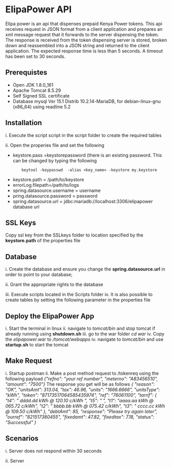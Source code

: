 # ElipaPower API
Elipa power is an api that dispenses prepaid Kenya Power tokens. This api receives request in JSON format from a client application 
and prepares an xml message request that it forwards to the server dispensing the token. The response is received from the token 
dispensing server is stored, broken down and reassembled into a JSON string and returned to the client application. The expected 
response time is less than 5 seconds. A timeout has been set to 30 seconds.

## Prerequistes
- Open JDK 1.8.0_161
- Apache Tomcat 8.5.29
- Self Signed SSL certificate
- Database mysql Ver 15.1 Distrib 10.2.14-MariaDB, for debian-linux-gnu (x86_64) using readline 5.2

## Installation 
i. Execute the script script in the script folder to create the required tables

ii. Open the properies file and set the following 

 - keystore.pass =keystorepassword (there is an existing password. This can be changed by typing the following 
 ```
 		keytool -keypasswd  -alias <key_name> -keystore my.keystore
 ```
 - keystore.path = /path/to/keystore
 - errorLog.filepath=/path/to/logs
 - spring.datasource.username = username
 - pring.datasource.password = password
 - spring.datasource.url = jdbc:mariadb://localhost:3306/elipapower database url 
 
## SSL Keys 
 Copy ssl key from the SSLkeys folder to location specified by the **keystore.path** of the properties file
 
## Database
 
i. Create the database and ensure you change the **spring.datasource.url** in order to point to your database;
 
ii. Grant the appropriate rights to the database
 
iii. Execute scripts located in the Scripts folder
iv. It is also possible to create tables by setting the following parameter in the properties file


## Deploy the ElipaPower App
i. Start the terminal in linux
ii. navigate to *tomcat/bin* and stop tomcat if already running using **shutdown.sh**
iii. go to the war folder *cd war*
iv. Copy the *elipapower.war* to */tomcat/webapps*
iv. navigate to *tomcat/bin* and use **startup.sh** to start the tomcat
## Make Request
i. Startup postman
ii. Make a post method request to /tokenreq using the following payload
*{"refno": "your ref number", "meterno": "A83456510", "amount": "7500"}*
The response you get will be as follows
*{
    "reason": "OK",
    "unitsAmt": 313.04,
    "tax": 46.96,
    "units": "1666.6666",
    "unitsType": "kWh",
    "token": "87173517064585435974",
    "ref": "76061100",
    "tarrif": {
        "t4": " dddd.dd kWh @ 120.10 c/kWh ",
        "t5": " ",
        "t1": "aaaa.aa kWh @ 065.72 c/kWh",
        "t2": " bbbb.bb kWh @ 075.42 c/kWh",
        "t3": " cccc.cc kWh @ 109.50 c/kWh"
    },
    "debtAmt": 85,
    "response": "Please try again later",
    "ourref": "821517380455",
    "fixedamt": 47.82,
    "fixedtax": 7.18,
    "status": "Successful"
}*

## Scenarios
i. Server does not respond within 30 seconds

ii. Server 





